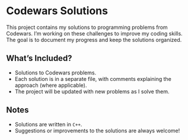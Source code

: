 # Codewars Solutions

This project contains my solutions to programming problems from Codewars. I’m working on these challenges to improve my coding skills. The goal is to document my progress and keep the solutions organized.

## What’s Included?
- Solutions to Codewars problems.
- Each solution is in a separate file, with comments explaining the approach (where applicable).
- The project will be updated with new problems as I solve them.

## Notes
- Solutions are written in `C++`.
- Suggestions or improvements to the solutions are always welcome!

